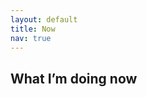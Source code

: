 ```yaml
---
layout: default
title: Now
nav: true
---
```

<section class="panel max-w-3xl mx-auto" data-reveal>
  <h2>What I’m doing now</h2>
  <p><!-- TODO: Fill in with current focus --></p>
</section>
